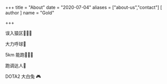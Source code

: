 +++
title = "About"
date = "2020-07-04"
aliases = ["about-us","contact"]
[ author ]
  name = "Gold"

+++

误入猿区👨🏻‍💻 

大力呼球🏸

5km 能跑🏃🏻‍♀️

跑调达人🎤

DOTA2 大白兔 🎮

